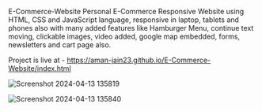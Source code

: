 E-Commerce-Website
Personal E-Commerce Responsive Website using HTML, CSS and JavaScript language, responsive in laptop, tablets and phones also with many added features like Hamburger Menu, continue text moving, clickable images, video added, google map embedded, forms, newsletters and cart page also. 

Project is live at - https://aman-jain23.github.io/E-Commerce-Website/index.html

![Screenshot 2024-04-13 135819](https://github.com/aman-jain23/E-Commerce-Website/assets/130204022/a6bc2056-e06c-4ebd-ae33-5d6ba1ec25b5)

![Screenshot 2024-04-13 135840](https://github.com/aman-jain23/E-Commerce-Website/assets/130204022/c75251e9-ce32-4bb9-837e-3e8f0bf42696)

